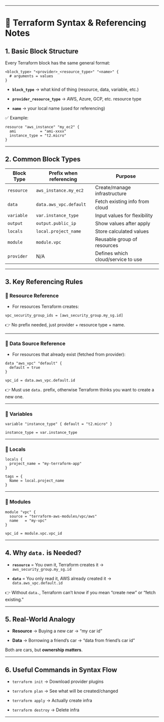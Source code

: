 

---

# 📒 Terraform Syntax & Referencing Notes

## 1. Basic Block Structure

Every Terraform block has the same general format:

```hcl
<block_type> "<provider>_<resource_type>" "<name>" {
  # arguments = values
}
```

- **`block_type`** → what kind of thing (resource, data, variable, etc.)
    
- **`provider_resource_type`** → AWS, Azure, GCP, etc. resource type
    
- **`name`** → your local name (used for referencing)
    

✅ Example:

```hcl
resource "aws_instance" "my_ec2" {
  ami           = "ami-xxxx"
  instance_type = "t2.micro"
}
```

---

## 2. Common Block Types

| Block Type | Prefix when referencing | Purpose                            |
| ---------- | ----------------------- | ---------------------------------- |
| `resource` | `aws_instance.my_ec2`   | Create/manage infrastructure       |
| `data`     | `data.aws_vpc.default`  | Fetch existing info from cloud     |
| `variable` | `var.instance_type`     | Input values for flexibility       |
| `output`   | `output.public_ip`      | Show values after apply            |
| `locals`   | `local.project_name`    | Store calculated values            |
| `module`   | `module.vpc`            | Reusable group of resources        |
| `provider` | N/A                     | Defines which cloud/service to use |

---

## 3. Key Referencing Rules

### 🔹 Resource Reference

- For resources Terraform creates:
    

```hcl
vpc_security_group_ids = [aws_security_group.my_sg.id]
```

👉 No prefix needed, just provider + resource type + name.

---

### 🔹 Data Source Reference

- For resources that already exist (fetched from provider):
    

```hcl
data "aws_vpc" "default" {
  default = true
}

vpc_id = data.aws_vpc.default.id
```

👉 Must use `data.` prefix, otherwise Terraform thinks you want to create a new one.

---

### 🔹 Variables

```hcl
variable "instance_type" { default = "t2.micro" }

instance_type = var.instance_type
```

---

### 🔹 Locals

```hcl
locals {
  project_name = "my-terraform-app"
}

tags = {
  Name = local.project_name
}
```

---

### 🔹 Modules

```hcl
module "vpc" {
  source = "terraform-aws-modules/vpc/aws"
  name   = "my-vpc"
}

vpc_id = module.vpc.vpc_id
```

---

## 4. Why `data.` is Needed?

- **`resource`** = You own it, Terraform creates it → `aws_security_group.my_sg.id`
    
- **`data`** = You only read it, AWS already created it → `data.aws_vpc.default.id`
    

👉 Without `data.`, Terraform can’t know if you mean “create new” or “fetch existing.”

---

## 5. Real-World Analogy

- **Resource** → Buying a new car → “my car id”
    
- **Data** → Borrowing a friend’s car → “data from friend’s car id”
    

Both are cars, but **ownership matters**.

---

## 6. Useful Commands in Syntax Flow

- `terraform init` → Download provider plugins
    
- `terraform plan` → See what will be created/changed
    
- `terraform apply` → Actually create infra
    
- `terraform destroy` → Delete infra
    

---
